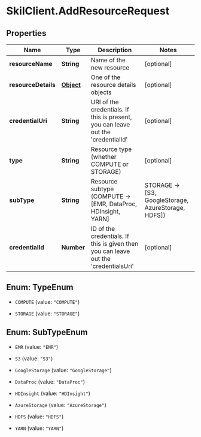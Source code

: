 # SkilClient.AddResourceRequest

## Properties

Name | Type | Description | Notes
------------ | ------------- | ------------- | -------------
**resourceName** | **String** | Name of the new resource | [optional] 
**resourceDetails** | [**Object**](.md) | One of the resource details objects | [optional] 
**credentialUri** | **String** | URI of the credentials. If this is present, you can leave out the &#39;credentialId&#39; | [optional] 
**type** | **String** | Resource type (whether COMPUTE or STORAGE) | [optional] 
**subType** | **String** | Resource subtype (COMPUTE -&gt; [EMR, DataProc, HDInsight, YARN] | STORAGE -&gt; [S3, GoogleStorage, AzureStorage, HDFS]) | [optional] 
**credentialId** | **Number** | ID of the credentials. If this is given then you can leave out the &#39;credentialsUri&#39; | [optional] 



## Enum: TypeEnum


* `COMPUTE` (value: `"COMPUTE"`)

* `STORAGE` (value: `"STORAGE"`)





## Enum: SubTypeEnum


* `EMR` (value: `"EMR"`)

* `S3` (value: `"S3"`)

* `GoogleStorage` (value: `"GoogleStorage"`)

* `DataProc` (value: `"DataProc"`)

* `HDInsight` (value: `"HDInsight"`)

* `AzureStorage` (value: `"AzureStorage"`)

* `HDFS` (value: `"HDFS"`)

* `YARN` (value: `"YARN"`)




